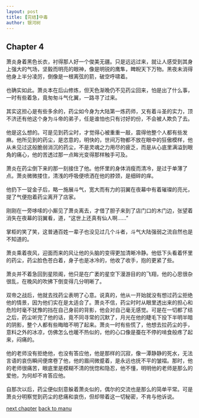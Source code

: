 ```yaml
---
layout: post
title: [完结]中毒
author: 银河树
---
```



## Chapter 4 

萧炎身着黑色长衣，衬得那人好一个俊美无疆。只是远远过来，就让人感受到其身上强大的气场，坚毅而明亮的眼神，像是明锐的鹰隼，睥睨天下万物。黑夜未消得他身上半分凌厉，倒像是一根离弦的箭，破空呼啸着。<br><br>也确实如此。萧炎本在后山修炼，但天色渐晚仍不见药尘回来，怕是出了什么事，一时有些着急，竟匆匆斗气化翼，一路寻了过来。<br><br>其实这担心是有些多余的，药尘如今身为大陆第一炼药师，又有着斗圣的实力，顶不济还有他这个身为斗帝的弟子，任是谁怕也只有讨好的份，不会被人欺负了去。<br><br>他是这么想的。可是见到药尘时，才觉得心被重重一敲，震得他整个人都有些发麻。他所见到的药尘，是恣意的，明快的，世间万物都不放在眼中的狂傲模样，他从未见过这般脆弱消沉的药尘，不是灵魂之力用尽的疲乏，而是从心底里满溢到眼角的痛心，他的苦透过那一点眸光变得那样触手可及。<br><br>萧炎在药尘倒下来的那一刻接住了他。他怀里的身体消瘦而清冷，是过于单薄了点。萧炎微微搂住，清浅的呼吸便喷洒在他的脖颈，是细碎的痒。<br><br>他扔下一锭金子后，略一施展斗气，宽大而有力的羽翼在夜幕中有着璀璨的亮光，提了气便抱着药尘离开了店家。<br><br>刚刚在一旁哆嗦的小厮见了萧炎离去，才借了胆子来到了店门口的木门边，张望着消失在夜幕的羽翼看，道，“这世上还真有仙人啊……”<br><br>掌柜的笑了笑，这普通百姓一辈子也没见过几个斗者，斗气大陆强弱之流自然也是不知道的。<br><br>萧炎乘着夜风，迎面而来的风让他的头脑的变得更加清晰冷静。他低下头看着怀里的药尘，药尘脸色苍白着，身子也是冰冷的，他收了收手，抱的更紧了些。<br><br>萧炎并不着急回到星陨阁，他只是在广袤的星空下漫游目的的飞翔，他的心思很杂很乱，在晚风的吹拂下倒变得几分明晰了。<br><br>双帝之战后，他就去找药尘表明了心意。说真的，他从一开始就没有想过药尘拒绝他的情景，因为他们实在是太适合了。萧炎不信，药尘时时从眼里透出来的担心和危险时毫不犹豫的挡在自己身前的背影，他会对自己毫无感觉。可是在一切都了结之后，药尘听完了他的话，竟不同寻常的沉默了，月光在他的睫毛下投下半明半暗的阴影，整个人都有些晦暗不明了起来。萧炎一时有些慌了，他想去拉药尘的手，意料之外的冰凉，仿佛怎么也暖不热似的，他的心口像是蚕在不停的啃食般疼了起来，闷痛的。<br><br>他的老师没有拒绝他，也没有答应他，他是那样的沉寂，像一潭静静的死水，无法言语的哀伤瞬间便席卷了他，他的眉间微蹙着，是永远也抚不平的皱褶。那时，他的老师很痛苦，眼底里是模糊不清的恍惚和隐忍，他不懂，明明他的老师是那么的爱他，为何却不肯答应他。<br><br>自那次以后，药尘便似刻意躲着萧炎似的，偶尔的交流也是那么的简单平常。可是萧炎分明察觉到药尘的悲痛和哀伤，但却带着这一切秘密，不肯与他诉说。

[next chapter](https://allforyanchen.github.io/2020/07/17/post-1-chapter-5.html)
[back to manu](https://allforyanchen.github.io/2020/07/17/post-1.html)
